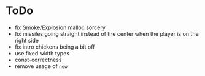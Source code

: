 # ToDo

-   fix Smoke/Explosion malloc sorcery
-   fix missiles going straight instead of the center when the player is on the right side
-   fix intro chickens being a bit off
-   use fixed width types
-   const-correctness
-   remove usage of `new`
